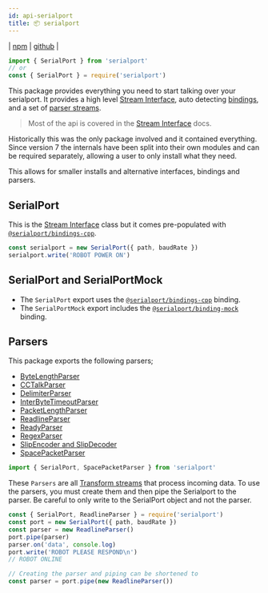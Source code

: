 ```yaml
---
id: api-serialport
title: 📦 serialport
---
```

| [npm](https://www.npmjs.com/package/serialport) | [github](https://github.com/serialport/node-serialport/tree/master/packages/serialport) |

```ts
import { SerialPort } from 'serialport'
// or
const { SerialPort } = require('serialport')
```

This package provides everything you need to start talking over your serialport. It provides a high level [Stream Interface](api-stream), auto detecting [bindings](api-bindings-cpp), and a set of [parser streams](#serialportparsers).

> Most of the api is covered in the [Stream Interface](api-stream) docs.

Historically this was the only package involved and it contained everything. Since version 7 the internals have been split into their own modules and can be required separately, allowing a user to only install what they need.

This allows for smaller installs and alternative interfaces, bindings and parsers.

## SerialPort

This is the [Stream Interface](api-stream) class but it comes pre-populated with [`@serialport/bindings-cpp`](api-bindings-cpp).

```ts
const serialport = new SerialPort({ path, baudRate })
serialport.write('ROBOT POWER ON')
```

## SerialPort and SerialPortMock

- The `SerialPort` export uses the [`@serialport/bindings-cpp`](api-bindings-cpp) binding.
- The `SerialPortMock` export includes the [`@serialport/binding-mock`](api-binding-mock) binding.

## Parsers

This package exports the following parsers;

- [ByteLengthParser](api-parser-byte-length)
- [CCTalkParser](api-parser-cctalk)
- [DelimiterParser](api-parser-delimiter)
- [InterByteTimeoutParser](api-parser-inter-byte-timeout)
- [PacketLengthParser](api-parser-packet-length)
- [ReadlineParser](api-parser-readline)
- [ReadyParser](api-parser-ready)
- [RegexParser](api-parser-regex)
- [SlipEncoder and SlipDecoder](api-parser-slip-encoder)
- [SpacePacketParser](api-parser-spacepacket)

```ts
import { SerialPort, SpacePacketParser } from 'serialport'
```

These `Parsers` are all [Transform streams](https://nodejs.org/api/stream.html#stream_class_stream_transform) that process incoming data. To use the parsers, you must create them and then pipe the Serialport to the parser. Be careful to only write to the SerialPort object and not the parser.

```ts
const { SerialPort, ReadlineParser } = require('serialport')
const port = new SerialPort({ path, baudRate })
const parser = new ReadlineParser()
port.pipe(parser)
parser.on('data', console.log)
port.write('ROBOT PLEASE RESPOND\n')
// ROBOT ONLINE

// Creating the parser and piping can be shortened to
const parser = port.pipe(new ReadlineParser())
```
